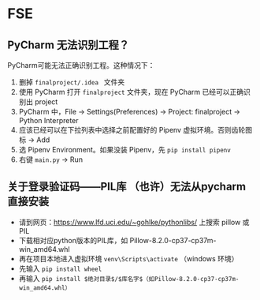 # FSE
## PyCharm 无法识别工程？

PyCharm可能无法正确识别工程。这种情况下：

1. 删掉 `finalproject/.idea ` 文件夹
2. 使用 PyCharm 打开 `finalproject` 文件夹，现在 PyCharm 已经可以正确识别出 project
3. PyCharm 中，File -> Settings(Preferences) -> Project: finalproject -> Python Interpreter
4. 应该已经可以在下拉列表中选择之前配置好的 Pipenv 虚拟环境。否则齿轮图标 -> Add
5. 选 Pipenv Environment。如果没装 Pipenv，先 `pip install pipenv`
6. 右键 `main.py` -> Run



## 关于登录验证码——PIL库 （也许）无法从pycharm直接安装
- 请到网页：https://www.lfd.uci.edu/~gohlke/pythonlibs/ 上搜索 pillow 或 PIL
- 下载相对应python版本的PIL库，如 Pillow-8.2.0-cp37-cp37m-win_amd64.whl
- 再在项目本地进入虚拟环境 `venv\Scripts\activate` （windows 环境）
- 先输入 `pip install wheel`
- 再输入 `pip install $绝对目录$/$库名字$（如Pillow-8.2.0-cp37-cp37m-win_amd64.whl）`

